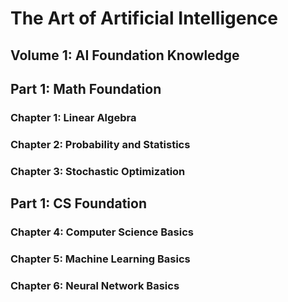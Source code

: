 # The Art of Artificial Intelligence

## Volume 1: AI Foundation Knowledge

## Part 1: Math Foundation

### Chapter 1: Linear Algebra

### Chapter 2: Probability and Statistics

### Chapter 3: Stochastic Optimization

## Part 1: CS Foundation

### Chapter 4: Computer Science Basics

### Chapter 5: Machine Learning Basics

### Chapter 6: Neural Network Basics
